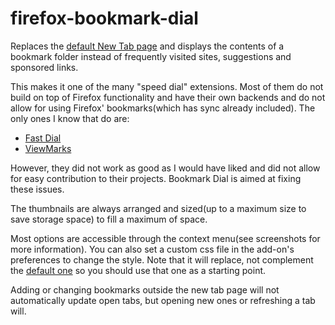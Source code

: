 # firefox-bookmark-dial
Replaces the [default New Tab
page](https://support.mozilla.org/en-US/kb/about-tiles-new-tab) and displays
the contents of a bookmark folder instead of frequently visited sites,
suggestions and sponsored links.

This makes it one of the many "speed dial" extensions. Most of them do not
build on top of Firefox functionality and have their own backends and do not
allow for using Firefox' bookmarks(which has sync already included). The only
ones I know that do are:

   - [Fast Dial](https://addons.mozilla.org/en-US/firefox/addon/fast-dial/)
   - [ViewMarks](https://addons.mozilla.org/en-US/firefox/addon/viewmarks/)

However, they did not work as good as I would have liked and did not allow for
easy contribution to their projects. Bookmark Dial is aimed at fixing these
issues.

The thumbnails are always arranged and sized(up to a maximum size to save
storage space) to fill a maximum of space.

Most options are accessible through the context menu(see screenshots for more
information). You can also set a custom css file in the add-on's preferences to
change the style. Note that it will replace, not complement the [default
one](https://github.com/sblask/firefox-bookmark-dial/blob/master/data/dial.css)
so you should use that one as a starting point.

Adding or changing bookmarks outside the new tab page will not automatically
update open tabs, but opening new ones or refreshing a tab will.
